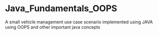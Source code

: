 # Java_Fundamentals_OOPS
A small vehicle management use case scenario implemented using JAVA using OOPS and other important java concepts
